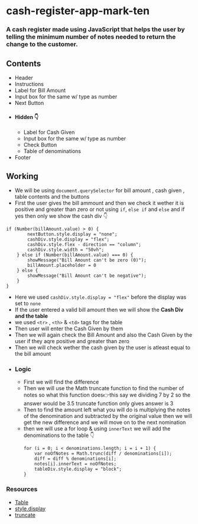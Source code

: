 # cash-register-app-mark-ten
### A cash register made using JavaScript that helps the user by telling the minimum number of notes needed to return the change to the customer.

## Contents 
- Header
- Instructions
- Label for Bill Amount 
- Input box for the same w/ type as number
- Next Button
- #### Hidden 👇
    - Label for Cash Given
    - Input box for the same w/ type as number
    - Check Button
    - Table of denominations
- Footer

## Working 
- We will be using `document.querySelector` for bill amount , cash given , table contents and the buttons
- First the user gives the bill ammount and then we check it wether it is positive and greater than zero or not using `if`, `else if` and `else` and if yes then only we show the cash div 👇
```
if (Number(billAmount.value) > 0) {
        nextButton.style.display = "none";
        cashDiv.style.display = "flex";
        cashDiv.style.flex - direction == "column";
        cashDiv.style.width = "50vh";
    } else if (Number(billAmount.value) === 0) {
        showMessage("Bill Amount can't be zero (0)");
        billAmount.placeholder = 0
    } else {
        showMessage("Bill Amount can't be negative");
    }
}
```
- Here we used `cashDiv.style.display = "flex"` before the display was set to `none`
- If the user entered a valid bill amount then we will show the **Cash Div and the table** 
- we used `<tr>` , `<th>` & `<td>` tags for the table
- Then user will enter the Cash Given by them 
- Then we will again check the Bill Amount and also the Cash Given by the user if they aqre positive and greater than zero
- Then we will check wether the cash given by the user is atleast equal to the bill amount
- ### Logic 
    - First we will find the difference
    - Then we will use the Math truncate function to find the number of notes 
        so what this function does👉this say we dividing 7 by 2 so the answer would be 3.5 truncate function only gives answer is 3 
    - Then to find the amount left what you will do is multiplying the notes of the denomination and subtracted by the original value then      we will get the new difference and we will move on to the next nomination
    - then we will use a for loop & using `innerText` we will add the denominations to the table 👇
        ```
        for (i = 0; i < denominations.length; i = i + 1) {
            var noOfNotes = Math.trunc(diff / denominations[i]);
            diff = diff % denominations[i];
            notes[i].innerText = noOfNotes;
            tableDiv.style.display = "block";
        }
        ```
### Resources
- [Table](https://developer.mozilla.org/en-US/docs/Learn/HTML/Tables/Basics)
- [style.display](https://www.w3schools.com/jsref/prop_style_display.asp)
- [truncate](https://developer.mozilla.org/en-US/docs/Web/JavaScript/Reference/Global_Objects/Math/trunc)
